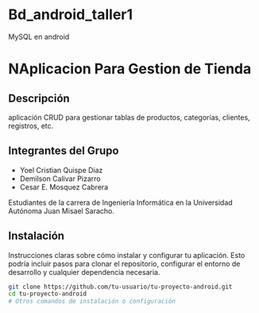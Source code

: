 # Bd_android_taller1
MySQL en android

# NAplicacion Para Gestion de Tienda

## Descripción

aplicación CRUD para gestionar tablas de productos, categorías, clientes, registros, etc.

## Integrantes del Grupo

- Yoel Cristian Quispe Diaz
- Demilson Calivar Pizarro
- Cesar E. Mosquez Cabrera

Estudiantes de la carrera de Ingeniería Informática en la Universidad Autónoma Juan Misael Saracho.

## Instalación

Instrucciones claras sobre cómo instalar y configurar tu aplicación. Esto podría incluir pasos para clonar el repositorio, configurar el entorno de desarrollo y cualquier dependencia necesaria.

```bash
git clone https://github.com/tu-usuario/tu-proyecto-android.git
cd tu-proyecto-android
# Otros comandos de instalación o configuración
